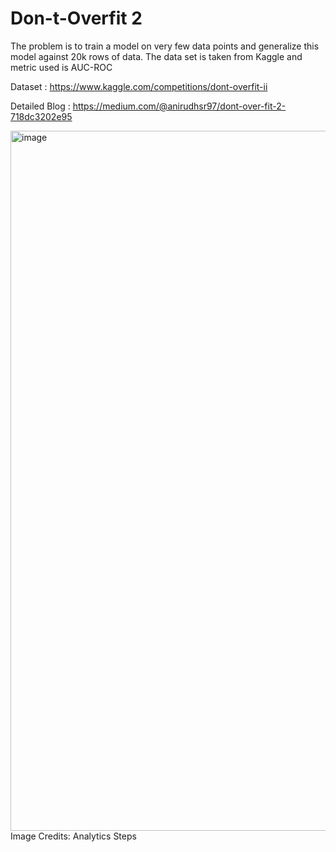 # Don-t-Overfit 2

The problem is to train a model on very few data points and generalize this model against 20k rows of data. The data set is taken from Kaggle and metric used is AUC-ROC 

Dataset : https://www.kaggle.com/competitions/dont-overfit-ii

Detailed Blog :  https://medium.com/@anirudhsr97/dont-over-fit-2-718dc3202e95


<img width="1120" alt="image" src="https://github.com/anirudh-s97/Don-t-Overfit-2/assets/43056822/4604f13f-2dd5-4668-a28d-4b1266305da6">
Image Credits: Analytics Steps
